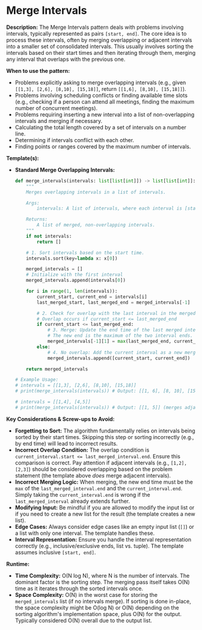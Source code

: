 # Merge Intervals

**Description:**
The Merge Intervals pattern deals with problems involving intervals, typically represented as pairs `[start, end]`. The core idea is to process these intervals, often by merging overlapping or adjacent intervals into a smaller set of consolidated intervals. This usually involves sorting the intervals based on their start times and then iterating through them, merging any interval that overlaps with the previous one.

**When to use the pattern:**
- Problems explicitly asking to merge overlapping intervals (e.g., given `[[1,3], [2,6], [8,10], [15,18]]`, return `[[1,6], [8,10], [15,18]]`).
- Problems involving scheduling conflicts or finding available time slots (e.g., checking if a person can attend all meetings, finding the maximum number of concurrent meetings).
- Problems requiring inserting a new interval into a list of non-overlapping intervals and merging if necessary.
- Calculating the total length covered by a set of intervals on a number line.
- Determining if intervals conflict with each other.
- Finding points or ranges covered by the maximum number of intervals.

**Template(s):**
- **Standard Merge Overlapping Intervals:**

  ```python
  def merge_intervals(intervals: list[list[int]]) -> list[list[int]]:
      """
      Merges overlapping intervals in a list of intervals.

      Args:
          intervals: A list of intervals, where each interval is [start, end].

      Returns:
          A list of merged, non-overlapping intervals.
      """
      if not intervals:
          return []

      # 1. Sort intervals based on the start time.
      intervals.sort(key=lambda x: x[0])

      merged_intervals = []
      # Initialize with the first interval
      merged_intervals.append(intervals[0])

      for i in range(1, len(intervals)):
          current_start, current_end = intervals[i]
          last_merged_start, last_merged_end = merged_intervals[-1]

          # 2. Check for overlap with the last interval in the merged list.
          # Overlap occurs if current_start <= last_merged_end
          if current_start <= last_merged_end:
              # 3. Merge: Update the end time of the last merged interval.
              # The new end is the maximum of the two interval ends.
              merged_intervals[-1][1] = max(last_merged_end, current_end)
          else:
              # 4. No overlap: Add the current interval as a new merged interval.
              merged_intervals.append([current_start, current_end])

      return merged_intervals

  # Example Usage:
  # intervals = [[1,3], [2,6], [8,10], [15,18]]
  # print(merge_intervals(intervals)) # Output: [[1, 6], [8, 10], [15, 18]]

  # intervals = [[1,4], [4,5]]
  # print(merge_intervals(intervals)) # Output: [[1, 5]] (merges adjacent)
  ```

**Key Considerations & Screw-ups to Avoid:**
- **Forgetting to Sort:** The algorithm fundamentally relies on intervals being sorted by their start times. Skipping this step or sorting incorrectly (e.g., by end time) will lead to incorrect results.
- **Incorrect Overlap Condition:** The overlap condition is `current_interval.start <= last_merged_interval.end`. Ensure this comparison is correct. Pay attention if adjacent intervals (e.g., `[1,2], [2,3]`) should be considered overlapping based on the problem statement (the template above *does* merge adjacent intervals).
- **Incorrect Merging Logic:** When merging, the new end time must be the `max` of the `last_merged_interval.end` and the `current_interval.end`. Simply taking the `current_interval.end` is wrong if the `last_merged_interval` already extends further.
- **Modifying Input:** Be mindful if you are allowed to modify the input list or if you need to create a new list for the result (the template creates a new list).
- **Edge Cases:** Always consider edge cases like an empty input list (`[]`) or a list with only one interval. The template handles these.
- **Interval Representation:** Ensure you handle the interval representation correctly (e.g., inclusive/exclusive ends, list vs. tuple). The template assumes inclusive `[start, end]`.

**Runtime:**
- **Time Complexity:** O(N log N), where N is the number of intervals. The dominant factor is the sorting step. The merging pass itself takes O(N) time as it iterates through the sorted intervals once.
- **Space Complexity:** O(N) in the worst case for storing the `merged_intervals` list (if no intervals merge). If sorting is done in-place, the space complexity might be O(log N) or O(N) depending on the sorting algorithm's implementation space, plus O(N) for the output. Typically considered O(N) overall due to the output list.